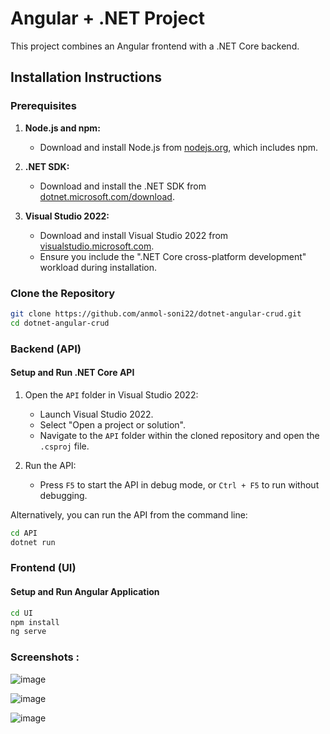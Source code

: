 # Angular + .NET Project

This project combines an Angular frontend with a .NET Core backend.

## Installation Instructions

### Prerequisites

1. **Node.js and npm:**
   - Download and install Node.js from [nodejs.org](https://nodejs.org/), which includes npm.

2. **.NET SDK:**
   - Download and install the .NET SDK from [dotnet.microsoft.com/download](https://dotnet.microsoft.com/download).

3. **Visual Studio 2022:**
   - Download and install Visual Studio 2022 from [visualstudio.microsoft.com](https://visualstudio.microsoft.com/vs/).
   - Ensure you include the ".NET Core cross-platform development" workload during installation.

### Clone the Repository

```bash
git clone https://github.com/anmol-soni22/dotnet-angular-crud.git
cd dotnet-angular-crud
```

### Backend (API)

#### Setup and Run .NET Core API

1. Open the `API` folder in Visual Studio 2022:
   - Launch Visual Studio 2022.
   - Select "Open a project or solution".
   - Navigate to the `API` folder within the cloned repository and open the `.csproj` file.

2. Run the API:
   - Press `F5` to start the API in debug mode, or `Ctrl + F5` to run without debugging.

Alternatively, you can run the API from the command line:

```bash
cd API
dotnet run
```

### Frontend (UI)

#### Setup and Run Angular Application

```bash
cd UI
npm install
ng serve
```
### Screenshots :

![image](https://github.com/anmol-soni22/dotnet-angular-crud/assets/85119300/161b53a4-be77-445f-b78f-a204da0d2ecd)

![image](https://github.com/anmol-soni22/dotnet-angular-crud/assets/85119300/4e7c0007-3627-4c51-af10-4c9b1b84eec8)

![image](https://github.com/anmol-soni22/dotnet-angular-crud/assets/85119300/005830af-bdb5-4498-b9f5-2315fc1a5f1b)



